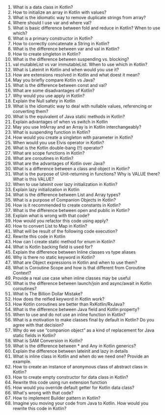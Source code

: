 1. What is a data class in Kotlin?
2. How to initialize an array in Kotlin with values?
3. What is the idiomatic way to remove duplicate strings from array?
4. Where should I use var and where val?
5. What is basic difference between fold and reduce in Kotlin? When to use which?
6. What is a primary constructor in Kotlin?
7. How to correctly concatenate a String in Kotlin?
8. What is the difference between var and val in Kotlin?
9. How to create singleton in Kotlin?
10. What is the difference between suspending vs. blocking?
11. val mutableList vs var immutableList. When to use which in Kotlin?
12. What is Lateinit in Kotlin and when would you use it?
13. How are extensions resolved in Kotlin and what doest it mean?
14. May you briefly compare Kotlin vs Java?
15. What is the difference between const and val?
16. What are some disadvantages of Kotlin?
17. Why would you use apply in Kotlin?
18. Explain the Null safety in Kotlin
19. What is the idiomatic way to deal with nullable values, referencing or converting them?
20. What is the equivalent of Java static methods in Kotlin?
21. Explain advantages of when vs switch in Kotlin
22. May you use IntArray and an Array<Int> is in Kotlin interchangeably?
23. What is suspending function in Kotlin?
24. How would you create a singleton with parameter in Kotlin?
25. When would you use Elvis operator in Kotlin?
26. What is the Kotlin double-bang (!!) operator?
27. What are scope functions in Kotlin?
28. What are coroutines in Kotlin?
29. What are the advantages of Kotlin over Java?
30. What is a difference between a class and object in Kotlin?
31. What is the purpose of Unit-returning in functions? Why is VALUE there? What is this VALUE?
32. When to use lateinit over lazy initialization in Kotlin?
33. Explain lazy initialization in Kotlin
34. What is the difference between List and Array types?
35. What is a purpose of Companion Objects in Kotlin?
36. How is it recommended to create constants in Kotlin?
37. What is the difference between open and public in Kotlin?
38. Explain what is wrong with that code?
39. How would you refactor this code using apply?
40. How to convert List to Map in Kotlin?
41. What will be result of the following code execution?
42. Rewrite this code in Kotlin
43. How can I create static method for enum in Kotiln?
44. What is Kotlin backing field is used for?
45. Explain the difference between Inline classes vs type aliases
46. Why is there no static keyword in Kotlin?
47. What are Object expressions in Kotlin and when to use them?
48. What is Coroutine Scope and how is that different from Coroutine Context?
49. Provide a real use case when inline classes may be useful
50. What is the difference between launch/join and async/await in Kotlin coroutines?
51. What is The Billion Dollar Mistake?
52. How does the reified keyword in Kotlin work?
53. How Kotlin coroutines are better than RxKotlin/RxJava?
54. What is the difference between Java field and Kotlin property?
55. When to use and do not use an inline function in Kotlin?
56. What is a motivation to make classes final by default in Kotlin? Do you agree with that decision?
57. Why do we use “companion object” as a kind of replacement for Java static fields in Kotlin?
58. What is SAM Conversion in Kotlin?
59. What is the difference between * and Any in Kotlin generics?
60. Explain the difference between lateinit and lazy in details
61. What is inline class in Kotlin and when do we need one? Provide an example.
62. How to create an instance of anonymous class of abstract class in Kotlin?
63. How to create empty constructor for data class in Kotlin?
64. Rewrite this code using run extension function
65. How would you override default getter for Kotlin data class?
66. What's wrong with that code?
67. How to implement Builder pattern in Kotlin?
68. Imagine you moving your code from Java to Kotlin. How would you rewrite this code in Kotlin?

